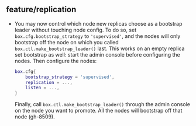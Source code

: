 ## feature/replication

* You may now control which node new replicas choose as a bootstrap leader
  without touching node config. To do so, set `box.cfg.bootstrap_strategy` to
  `'supervised'`, and the nodes will only bootstrap off the node on which you
  called `box.ctl.make_bootstrap_leader()` last.
  This works on an empty replica set bootstrap as well: start the admin console
  before configuring the nodes. Then configure the nodes:
  ```lua
  box.cfg{
      bootstrap_strategy = 'supervised',
      replication = ...,
      listen = ...,
  }
  ```
  Finally, call `box.ctl.make_bootstrap_leader()` through the admin console
  on the node you want to promote. All the nodes will bootstrap off that node
  (gh-8509).
